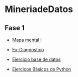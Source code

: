 # MineriadeDatos

## Fase 1 

- [Mapa mental I](https://github.com/ArturoIsaacSanchezTovar/MineriadeDatos/blob/main/MapaMental_1_1867031.pdf)

- [Ex-Diagnostico](https://github.com/ArturoIsaacSanchezTovar/MineriadeDatos/blob/main/Ex-Diagnostico_1867031.pdf)

- [Ejercicio base de datos](https://github.com/AlbertoEli/UANL_Mineria_de_Datos/blob/main/Equipo_4-Ejercicio%20base%20de%20datos.pdf)

- [Ejercicos Básicos de Python](https://github.com/ArturoIsaacSanchezTovar/MineriadeDatos/blob/main/Ej_Python_1867031.ipynb)
